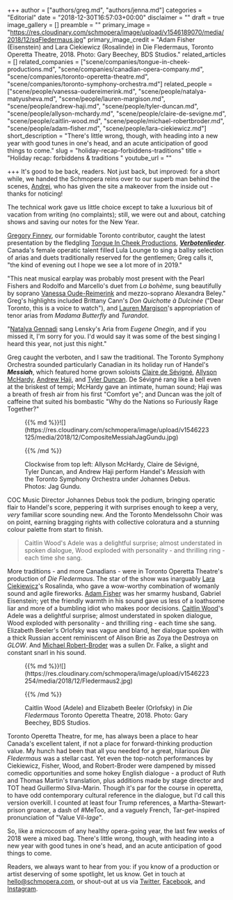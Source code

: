 +++
author = ["authors/greg.md", "authors/jenna.md"]
categories = "Editorial"
date = "2018-12-30T16:57:03+00:00"
disclaimer = ""
draft = true
image_gallery = []
preamble = ""
primary_image = "https://res.cloudinary.com/schmopera/image/upload/v1546189070/media/2018/12/sqFledermaus.jpg"
primary_image_credit = "Adam Fisher (Eisenstein) and Lara Ciekiewicz (Rosalinde) in Die Fledermaus, Toronto Operetta Theatre, 2018. Photo: Gary Beechey, BDS Studios."
related_articles = []
related_companies = ["scene/companies/tongue-in-cheek-productions.md", "scene/companies/canadian-opera-company.md", "scene/companies/toronto-operetta-theatre.md", "scene/companies/toronto-symphony-orchestra.md"]
related_people = ["scene/people/vanessa-oudereimerink.md", "scene/people/natalya-matyusheva.md", "scene/people/lauren-margison.md", "scene/people/andrew-haji.md", "scene/people/tyler-duncan.md", "scene/people/allyson-mchardy.md", "scene/people/claire-de-sevigne.md", "scene/people/caitlin-wood.md", "scene/people/michael-robertbroder.md", "scene/people/adam-fisher.md", "scene/people/lara-ciekiewicz.md"]
short_description = "There's little wrong, though, with heading into a new year with good tunes in one's head, and an acute anticipation of good things to come."
slug = "holiday-recap-forbiddens-traditions"
title = "Holiday recap: forbiddens & traditions "
youtube_url = ""

+++
It's good to be back, readers. Not just back, but improved: for a short while, we handed the Schmopera reins over to our superb man behind the scenes, [Andrej](/authors/drej/), who has given the site a makeover from the inside out - thanks for noticing!

The technical work gave us little choice except to take a luxurious bit of vacation from writing (no complaints); still, we were out and about, catching shows and saving our notes for the New Year.

[Gregory Finney](/authors/greg/), our formidable Toronto contributor, caught the latest presentation by the fledgling [Tongue In Cheek Productions](/scene/companies/tongue-in-cheek-productions/), [**_Verbotenlieder_**](/dont-miss-verbotenlieder/). Canada's female operatic talent filled Lula Lounge to sing a ballsy selection of arias and duets traditionally reserved for the gentlemen; Greg calls it, "the kind of evening out I hope we see a lot more of in 2019."

"This neat musical earplay was probably most present with the Pearl Fishers and Rodolfo and Marcello's duet from _La bohème_, sung beautifully by soprano [Vanessa Oude-Reimerink](/scene/people/vanessa-oude-reimerink/) and mezzo-soprano Alexandra Beley." Greg's highlights included Brittany Cann's _Don Quichotte à Dulcinée_ ("Dear Toronto, this is a voice to watch"), and [Lauren Margison](/scene/people/lauren-margison/)'s appropriation of tenor arias from _Madama Butterfly_ and _Turandot_.

"[Natalya Gennadi](/scene/people/natalya-matyusheva/) sang Lensky's Aria from _Eugene Onegin_, and if you missed it, I'm sorry for you. I'd would say it was some of the best singing I heard this year, not just this night."

Greg caught the verboten, and I saw the traditional. The Toronto Symphony Orchestra sounded particularly Canadian in its holiday run of Handel's **_Messiah_**, which featured home grown soloists [Claire de Sévigné](/claire-de-sevigne-sing-fast-high/), [Allyson McHardy](/scene/people/allyson-mchardy/), [Andrew Haji](/scene/people/andrew-haji/), and [Tyler Duncan](/scene/people/tyler-duncan/). De Sévigné rang like a bell even at the briskest of tempi; McHardy gave an intimate, human sound; Haji was a breath of fresh air from his first "Comfort ye"; and Duncan was the jolt of caffeine that suited his bombastic "Why do the Nations so Furiously Rage Together?"

<figure data-type="image">{{% md %}}![](https://res.cloudinary.com/schmopera/image/upload/v1546223125/media/2018/12/CompositeMessiahJagGundu.jpg)

{{% /md %}}<figcaption>Clockwise from top left: Allyson McHardy, Claire de Sévigné, Tyler Duncan, and Andrew Haji perform Handel's _Messiah_ with the Toronto Symphony Orchestra under Johannes Debus. Photos: Jag Gundu.</figcaption></figure>

COC Music Director Johannes Debus took the podium, bringing operatic flair to Handel's score, peppering it with surprises enough to keep a very, _very_ familiar score sounding new. And the Toronto Mendelssohn Choir was on point, earning bragging rights with collective coloratura and a stunning colour palette from start to finish.

> Caitlin Wood's Adele was a delightful surprise; almost understated in spoken dialogue, Wood exploded with personality - and thrilling ring - each time she sang.

More traditions - and more Canadians - were in Toronto Operetta Theatre's production of _Die Fledermaus_. The star of the show was inarguably [Lara Ciekiewicz](/scene/people/lara-ciekiewicz/)'s Rosalinda, who gave a wow-worthy combination of womanly sound and agile fireworks. [Adam Fisher](/scene/people/adam-fisher/) was her smarmy husband, Gabriel Eisenstein; yet the friendly warmth in his sound gave us less of a loathsome liar and more of a bumbling idiot who makes poor decisions. [Caitlin Wood](/scene/people/caitlin-wood/)'s Adele was a delightful surprise; almost understated in spoken dialogue, Wood exploded with personality - and thrilling ring - each time she sang. Elizabeth Beeler's Orlofsky was vague and bland, her dialogue spoken with a thick Russian accent reminiscent of Alison Brie as Zoya the Destroya on _GLOW_. And [Michael Robert-Broder](/scene/people/michael-robert-broder/) was a sullen Dr. Falke, a slight and constant snarl in his sound.

<figure data-type="image">{{% md %}}![](https://res.cloudinary.com/schmopera/image/upload/v1546223254/media/2018/12/Fledermaus2.jpg)

{{% /md %}}<figcaption>Caitlin Wood (Adele) and Elizabeth Beeler (Orlofsky) in <em>Die Fledermaus</em> Toronto Operetta Theatre, 2018. Photo: Gary Beechey, BDS Studios.</figcaption></figure>

Toronto Operetta Theatre, for me, has always been a place to hear Canada's excellent talent, if not a place for forward-thinking production value. My hunch had been that all you needed for a great, hilarious _Die Fledermaus_ was a stellar cast. Yet even the top-notch performances by Ciekiewicz, Fisher, Wood, and Robert-Broder were dampened by missed comedic opportunities and some hokey English dialogue - a product of Ruth and Thomas Martin's translation, plus additions made by stage director and TOT head Guillermo Silva-Marin. Though it's par for the course in operetta, to have odd contemporary cultural reference in the dialogue, but I'd call this version overkill. I counted at least four Trump references, a Martha-Stewart-prison groaner, a dash of #MeToo, and a vaguely French, Tar-_get_-inspired pronunciation of "Value Vil-_lage_".

So, like a microcosm of any healthy opera-going year, the last few weeks of 2018 were a mixed bag. There's little wrong, though, with heading into a new year with good tunes in one's head, and an acute anticipation of good things to come.

Readers, we always want to hear from you: if you know of a production or artist deserving of some spotlight, let us know. Get in touch at [hello@schmopera.com](mailto:hello@schmopera.com), or shout-out at us via [Twitter](https://twitter.com/Schmopera), [Facebook](https://www.facebook.com/schmopera/), and [Instagram](https://www.instagram.com/schmopera/).